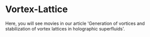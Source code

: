 # Vortex-Lattice
Here, you will see movies in our article 'Generation of vortices and stabilization of vortex lattices in holographic superfluids'.
